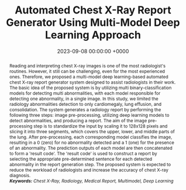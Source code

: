 ---
title:          "Automated Chest X-Ray Report Generator Using Multi-Model Deep Learning Approach"
date:           2023-09-08 00:00:00 +0000
selected:       true
pub:            "2023 IEEE International Conference on Data and Software Engineering (ICoDSE)"
# pub_pre:        "Submitted to "
pub_post:       '. <b>doi:</b> <a href="https://doi.org/10.1109/ICoDSE59534.2023.10291842" target="_blank">10.1109/ICoDSE59534.2023.10291842</a>'
pub_last:       ' <span class="badge badge-pill badge-publication badge-success">Spotlight</span> <span class="badge badge-pill badge-publication badge-warning">Insight</span>'
# pub_date:       "2023"
abstract: >-
  Reading and interpreting chest X-ray images is one of the most radiologist's routines. However, it still can be challenging, even for the most experienced ones. Therefore, we proposed a multi-model deep learning-based automated chest X-ray report generator system designed to assist radiologists in their work. The basic idea of the proposed system is by utilizing multi binary-classification models for detecting multi abnormalities, with each model responsible for detecting one abnormality, in a single image. In this study, we limited the radiology abnormalities detection to only cardiomegaly, lung effusion, and consolidation. The system generates a radiology report by performing the following three steps: image pre-processing, utilizing deep learning models to detect abnormalities, and producing a report. The aim of the image pre-processing step is to standardize the input by scaling it to 128x128 pixels and slicing it into three segments, which covers the upper, lower, and middle parts of the lung. After pre-processing, each corresponding model classifies the image, resulting in a 0 (zero) for no abnormality detected and a 1 (one) for the presence of an abnormality. The prediction outputs of each model are then concatenated to form a 'result code'. The 'result code' is used to construct a report by selecting the appropriate pre-determined sentence for each detected abnormality in the report generation step. The proposed system is expected to reduce the workload of radiologists and increase the accuracy of chest X-ray diagnosis.<br /><i><b>Keywords:</b> Chest X-Ray, Radiology, Medical Report, Multimodel, Deep Learning</i>
# cover:          /assets/images/covers/cover1.jpg
authors:
- Arief Purnama Muharram
- Hollyana Puteri Haryono
- Abassi Haji Juma
- Ira Puspasari
- Nugraha Priya Utama
links:
  Paper: https://doi.org/10.1109/ICoDSE59534.2023.10291842
  Preprint: https://arxiv.org/abs/2310.05969
  Code: https://github.com/ariefpurnamamuharram/IF5200
---